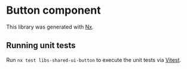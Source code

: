 # Button component

This library was generated with [Nx](https://nx.dev).

## Running unit tests

Run `nx test libs-shared-ui-button` to execute the unit tests via [Vitest](https://vitest.dev/).
